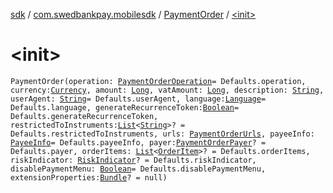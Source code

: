 [sdk](../../index.md) / [com.swedbankpay.mobilesdk](../index.md) / [PaymentOrder](index.md) / [&lt;init&gt;](./-init-.md)

# &lt;init&gt;

`PaymentOrder(operation: `[`PaymentOrderOperation`](../-payment-order-operation/index.md)` = Defaults.operation, currency: `[`Currency`](https://docs.oracle.com/javase/6/docs/api/java/util/Currency.html)`, amount: `[`Long`](https://kotlinlang.org/api/latest/jvm/stdlib/kotlin/-long/index.html)`, vatAmount: `[`Long`](https://kotlinlang.org/api/latest/jvm/stdlib/kotlin/-long/index.html)`, description: `[`String`](https://kotlinlang.org/api/latest/jvm/stdlib/kotlin/-string/index.html)`, userAgent: `[`String`](https://kotlinlang.org/api/latest/jvm/stdlib/kotlin/-string/index.html)` = Defaults.userAgent, language: `[`Language`](../-language/index.md)` = Defaults.language, generateRecurrenceToken: `[`Boolean`](https://kotlinlang.org/api/latest/jvm/stdlib/kotlin/-boolean/index.html)` = Defaults.generateRecurrenceToken, restrictedToInstruments: `[`List`](https://kotlinlang.org/api/latest/jvm/stdlib/kotlin.collections/-list/index.html)`<`[`String`](https://kotlinlang.org/api/latest/jvm/stdlib/kotlin/-string/index.html)`>? = Defaults.restrictedToInstruments, urls: `[`PaymentOrderUrls`](../-payment-order-urls/index.md)`, payeeInfo: `[`PayeeInfo`](../-payee-info/index.md)` = Defaults.payeeInfo, payer: `[`PaymentOrderPayer`](../-payment-order-payer/index.md)`? = Defaults.payer, orderItems: `[`List`](https://kotlinlang.org/api/latest/jvm/stdlib/kotlin.collections/-list/index.html)`<`[`OrderItem`](../-order-item/index.md)`>? = Defaults.orderItems, riskIndicator: `[`RiskIndicator`](../-risk-indicator/index.md)`? = Defaults.riskIndicator, disablePaymentMenu: `[`Boolean`](https://kotlinlang.org/api/latest/jvm/stdlib/kotlin/-boolean/index.html)` = Defaults.disablePaymentMenu, extensionProperties: `[`Bundle`](https://developer.android.com/reference/android/os/Bundle.html)`? = null)`
